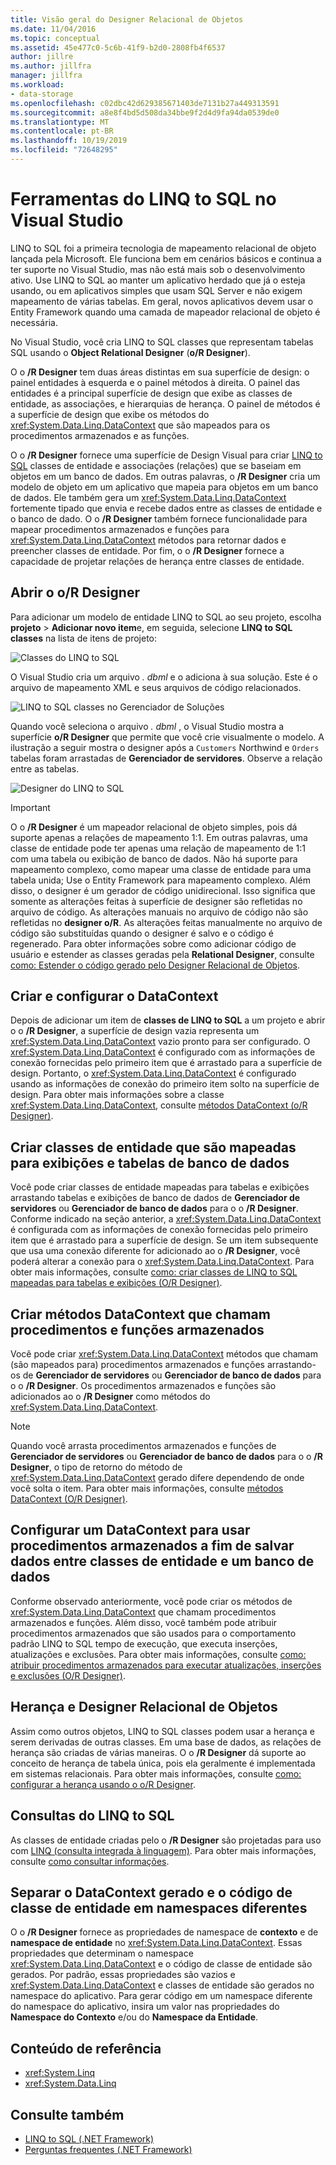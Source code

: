 ```yaml
---
title: Visão geral do Designer Relacional de Objetos
ms.date: 11/04/2016
ms.topic: conceptual
ms.assetid: 45e477c0-5c6b-41f9-b2d0-2808fb4f6537
author: jillre
ms.author: jillfra
manager: jillfra
ms.workload:
- data-storage
ms.openlocfilehash: c02dbc42d629385671403de7131b27a449313591
ms.sourcegitcommit: a8e8f4bd5d508da34bbe9f2d4d9fa94da0539de0
ms.translationtype: MT
ms.contentlocale: pt-BR
ms.lasthandoff: 10/19/2019
ms.locfileid: "72648295"
---
```

# <a name="linq-to-sql-tools-in-visual-studio"></a>Ferramentas do LINQ to SQL no Visual Studio

LINQ to SQL foi a primeira tecnologia de mapeamento relacional de objeto lançada pela Microsoft. Ele funciona bem em cenários básicos e continua a ter suporte no Visual Studio, mas não está mais sob o desenvolvimento ativo. Use LINQ to SQL ao manter um aplicativo herdado que já o esteja usando, ou em aplicativos simples que usam SQL Server e não exigem mapeamento de várias tabelas. Em geral, novos aplicativos devem usar o Entity Framework quando uma camada de mapeador relacional de objeto é necessária.

No Visual Studio, você cria LINQ to SQL classes que representam tabelas SQL usando o **Object Relational Designer** (**o/R Designer**).

O o **/R Designer** tem duas áreas distintas em sua superfície de design: o painel entidades à esquerda e o painel métodos à direita. O painel das entidades é a principal superfície de design que exibe as classes de entidade, as associações, e hierarquias de herança. O painel de métodos é a superfície de design que exibe os métodos do <xref:System.Data.Linq.DataContext> que são mapeados para os procedimentos armazenados e as funções.

O o **/R Designer** fornece uma superfície de Design Visual para criar [LINQ to SQL](/dotnet/framework/data/adonet/sql/linq/index) classes de entidade e associações (relações) que se baseiam em objetos em um banco de dados. Em outras palavras, o **/R Designer** cria um modelo de objeto em um aplicativo que mapeia para objetos em um banco de dados. Ele também gera um <xref:System.Data.Linq.DataContext> fortemente tipado que envia e recebe dados entre as classes de entidade e o banco de dado. O o **/R Designer** também fornece funcionalidade para mapear procedimentos armazenados e funções para <xref:System.Data.Linq.DataContext> métodos para retornar dados e preencher classes de entidade. Por fim, o o **/R Designer** fornece a capacidade de projetar relações de herança entre classes de entidade.

## <a name="open-the-or-designer"></a>Abrir o o/R Designer

Para adicionar um modelo de entidade LINQ to SQL ao seu projeto, escolha **projeto**  > **Adicionar novo item**e, em seguida, selecione **LINQ to SQL classes** na lista de itens de projeto:

![Classes do LINQ to SQL](../data-tools/media/raddata-linq-to-sql-classes.png)

O Visual Studio cria um arquivo *. dbml* e o adiciona à sua solução. Este é o arquivo de mapeamento XML e seus arquivos de código relacionados.

![LINQ to SQL classes no Gerenciador de Soluções](../data-tools/media/raddata-linq-to-sql-classes-in-solution-explorer.png)

Quando você seleciona o arquivo *. dbml* , o Visual Studio mostra a superfície **o/R Designer** que permite que você crie visualmente o modelo. A ilustração a seguir mostra o designer após a `Customers` Northwind e `Orders` tabelas foram arrastadas de **Gerenciador de servidores**. Observe a relação entre as tabelas.

![Designer do LINQ to SQL](../data-tools/media/raddata-linq-to-sql-designer.png)

> [!IMPORTANT]
> O o **/R Designer** é um mapeador relacional de objeto simples, pois dá suporte apenas a relações de mapeamento 1:1. Em outras palavras, uma classe de entidade pode ter apenas uma relação de mapeamento de 1:1 com uma tabela ou exibição de banco de dados. Não há suporte para mapeamento complexo, como mapear uma classe de entidade para uma tabela unida; Use o Entity Framework para mapeamento complexo. Além disso, o designer é um gerador de código unidirecional. Isso significa que somente as alterações feitas à superfície de designer são refletidas no arquivo de código. As alterações manuais no arquivo de código não são refletidas no **designer o/R**. As alterações feitas manualmente no arquivo de código são substituídas quando o designer é salvo e o código é regenerado. Para obter informações sobre como adicionar código de usuário e estender as classes geradas pela **Relational Designer**, consulte [como: Estender o código gerado pelo Designer Relacional de Objetos](../data-tools/how-to-extend-code-generated-by-the-o-r-designer.md).

## <a name="create-and-configure-the-datacontext"></a>Criar e configurar o DataContext

Depois de adicionar um item de **classes de LINQ to SQL** a um projeto e abrir o o **/R Designer**, a superfície de design vazia representa um <xref:System.Data.Linq.DataContext> vazio pronto para ser configurado. O <xref:System.Data.Linq.DataContext> é configurado com as informações de conexão fornecidas pelo primeiro item que é arrastado para a superfície de design. Portanto, o <xref:System.Data.Linq.DataContext> é configurado usando as informações de conexão do primeiro item solto na superfície de design. Para obter mais informações sobre a classe <xref:System.Data.Linq.DataContext>, consulte [métodos DataContext (o/R Designer)](../data-tools/datacontext-methods-o-r-designer.md).

## <a name="create-entity-classes-that-map-to-database-tables-and-views"></a>Criar classes de entidade que são mapeadas para exibições e tabelas de banco de dados

Você pode criar classes de entidade mapeadas para tabelas e exibições arrastando tabelas e exibições de banco de dados de **Gerenciador de servidores** ou **Gerenciador de banco de dados** para o o **/R Designer**. Conforme indicado na seção anterior, a <xref:System.Data.Linq.DataContext> é configurada com as informações de conexão fornecidas pelo primeiro item que é arrastado para a superfície de design. Se um item subsequente que usa uma conexão diferente for adicionado ao o **/R Designer**, você poderá alterar a conexão para o <xref:System.Data.Linq.DataContext>. Para obter mais informações, consulte [como: criar classes de LINQ to SQL mapeadas para tabelas e exibições (O/R Designer)](../data-tools/how-to-create-linq-to-sql-classes-mapped-to-tables-and-views-o-r-designer.md).

## <a name="create-datacontext-methods-that-call-stored-procedures-and-functions"></a>Criar métodos DataContext que chamam procedimentos e funções armazenados

Você pode criar <xref:System.Data.Linq.DataContext> métodos que chamam (são mapeados para) procedimentos armazenados e funções arrastando-os de **Gerenciador de servidores** ou **Gerenciador de banco de dados** para o o **/R Designer**. Os procedimentos armazenados e funções são adicionados ao o **/R Designer** como métodos do <xref:System.Data.Linq.DataContext>.

> [!NOTE]
> Quando você arrasta procedimentos armazenados e funções de **Gerenciador de servidores** ou **Gerenciador de banco de dados** para o o **/R Designer**, o tipo de retorno do método de <xref:System.Data.Linq.DataContext> gerado difere dependendo de onde você solta o item. Para obter mais informações, consulte [métodos DataContext (O/R Designer)](../data-tools/datacontext-methods-o-r-designer.md).

## <a name="configure-a-datacontext-to-use-stored-procedures-to-save-data-between-entity-classes-and-a-database"></a>Configurar um DataContext para usar procedimentos armazenados a fim de salvar dados entre classes de entidade e um banco de dados

Conforme observado anteriormente, você pode criar os métodos de <xref:System.Data.Linq.DataContext> que chamam procedimentos armazenados e funções. Além disso, você também pode atribuir procedimentos armazenados que são usados para o comportamento padrão LINQ to SQL tempo de execução, que executa inserções, atualizações e exclusões. Para obter mais informações, consulte [como: atribuir procedimentos armazenados para executar atualizações, inserções e exclusões (O/R Designer)](../data-tools/how-to-assign-stored-procedures-to-perform-updates-inserts-and-deletes-o-r-designer.md).

## <a name="inheritance-and-the-or-designer"></a>Herança e Designer Relacional de Objetos

Assim como outros objetos, LINQ to SQL classes podem usar a herança e serem derivadas de outras classes. Em uma base de dados, as relações de herança são criadas de várias maneiras. O o **/R Designer** dá suporte ao conceito de herança de tabela única, pois ela geralmente é implementada em sistemas relacionais. Para obter mais informações, consulte [como: configurar a herança usando o o/R Designer](../data-tools/how-to-configure-inheritance-by-using-the-o-r-designer.md).

## <a name="linq-to-sql-queries"></a>Consultas do LINQ to SQL

As classes de entidade criadas pelo o **/R Designer** são projetadas para uso com [LINQ (consulta integrada à linguagem)](/dotnet/csharp/linq/). Para obter mais informações, consulte [como consultar informações](/dotnet/framework/data/adonet/sql/linq/how-to-query-for-information).

## <a name="separate-the-generated-datacontext-and-entity-class-code-into-different-namespaces"></a>Separar o DataContext gerado e o código de classe de entidade em namespaces diferentes

O o **/R Designer** fornece as propriedades de namespace de **contexto** e de **namespace de entidade** no <xref:System.Data.Linq.DataContext>. Essas propriedades que determinam o namespace <xref:System.Data.Linq.DataContext> e o código de classe de entidade são gerados. Por padrão, essas propriedades são vazios e <xref:System.Data.Linq.DataContext> e classes de entidade são gerados no namespace do aplicativo. Para gerar código em um namespace diferente do namespace do aplicativo, insira um valor nas propriedades do **Namespace do Contexto** e/ou do **Namespace da Entidade**.

## <a name="reference-content"></a>Conteúdo de referência

- <xref:System.Linq>
- <xref:System.Data.Linq>

## <a name="see-also"></a>Consulte também

- [LINQ to SQL (.NET Framework)](/dotnet/framework/data/adonet/sql/linq/index)
- [Perguntas frequentes (.NET Framework)](/dotnet/framework/data/adonet/sql/linq/frequently-asked-questions)